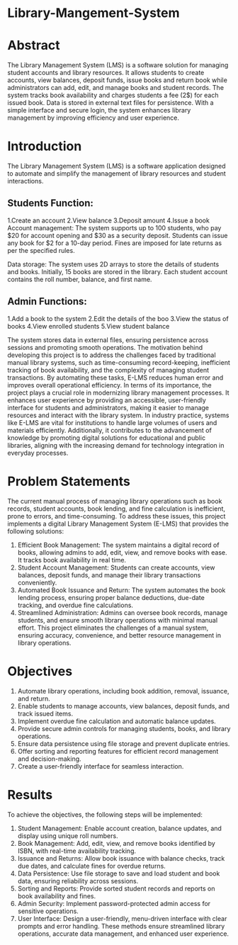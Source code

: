 # Library-Mangement-System
# Abstract
The Library Management System (LMS) is a software solution for managing student accounts and library resources. It allows students to create accounts, view balances, deposit funds, issue books and return book while administrators can add, edit, and manage books and student records. The system tracks book availability and charges students a fee (2$) for each issued book. Data is stored in external text files for persistence. With a simple interface and secure login, the system enhances library management by improving efficiency and user experience.
# Introduction
The Library Management System (LMS) is a software application designed to automate and simplify the management of library resources and student interactions. 
## Students Function:
1.Create an account
2.View balance
3.Deposit amount
4.Issue a book 
Account management: The system supports up to 100 students, who pay $20 for account opening and $30 as a security deposit. Students can issue any book for $2 for a 10-day period. Fines are imposed for late returns as per the specified rules.

Data storage: The system uses 2D arrays to store the details of students and books. Initially, 15 books are stored in the library. Each student account contains the roll number, balance, and first name.
## Admin Functions:
1.Add a book to the system 
2.Edit the details of the boo
3.View the status of books
4.View enrolled students
5.View student balance

The system stores data in external files, ensuring persistence across sessions and promoting smooth operations.
The motivation behind developing this project is to address the challenges faced by traditional manual library systems, such as time-consuming record-keeping, inefficient tracking of book availability, and the complexity of managing student transactions. By automating these tasks, E-LMS reduces human error and improves overall operational efficiency.
In terms of its importance, the project plays a crucial role in modernizing library management processes. It enhances user experience by providing an accessible, user-friendly interface for students and administrators, making it easier to manage resources and interact with the library system. In industry practice, systems like E-LMS are vital for institutions to handle large volumes of users and materials efficiently. Additionally, it contributes to the advancement of knowledge by promoting digital solutions for educational and public libraries, aligning with the increasing demand for technology integration in everyday processes.
# Problem Statements
The current manual process of managing library operations such as book records, student accounts, book lending, and fine calculation is inefficient, prone to errors, and time-consuming. To address these issues, this project implements a digital Library Management System (E-LMS) that provides the following solutions:
1.  Efficient Book Management: The system maintains a digital record of books, allowing admins to add, edit, view, and remove books with ease. It tracks book availability in real time.
2. 	Student Account Management: Students can create accounts, view balances, deposit funds, and manage their library transactions conveniently.
3. 	Automated Book Issuance and Return: The system automates the book lending process, ensuring proper balance deductions, due-date tracking, and overdue fine calculations.
4.  Streamlined Administration: Admins can oversee book records, manage students, and ensure smooth library operations with minimal manual effort.
This project eliminates the challenges of a manual system, ensuring accuracy, convenience, and better resource management in library operations.
# Objectives
1.	Automate library operations, including book addition, removal, issuance, and return.
2.	Enable students to manage accounts, view balances, deposit funds, and track issued items.
3.	Implement overdue fine calculation and automatic balance updates.
4.	Provide secure admin controls for managing students, books, and library operations.
5.	Ensure data persistence using file storage and prevent duplicate entries.
6.	Offer sorting and reporting features for efficient record management and decision-making.
7.	Create a user-friendly interface for seamless interaction.
# Results
To achieve the objectives, the following steps will be implemented:
1.  Student Management: Enable account creation, balance updates, and display using unique roll numbers.
2.  Book Management: Add, edit, view, and remove books identified by ISBN, with real-time availability tracking.
3. 	Issuance and Returns: Allow book issuance with balance checks, track due dates, and calculate fines for overdue returns.
4. 	Data Persistence: Use file storage to save and load student and book data, ensuring reliability across sessions.
5. 	Sorting and Reports: Provide sorted student records and reports on book availability and fines.
6. 	Admin Security: Implement password-protected admin access for sensitive operations.
7.  User Interface: Design a user-friendly, menu-driven interface with clear prompts and error handling.
These methods ensure streamlined library operations, accurate data management, and enhanced user experience.
